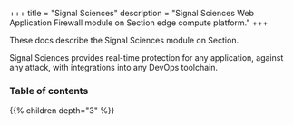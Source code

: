 +++
title = "Signal Sciences"
description = "Signal Sciences Web Application Firewall module on Section edge compute platform."
+++

These docs describe the Signal Sciences module on Section.

Signal Sciences provides real-time protection for any application, against any attack, with integrations into any DevOps toolchain.

### Table of contents

{{% children depth="3" %}}
